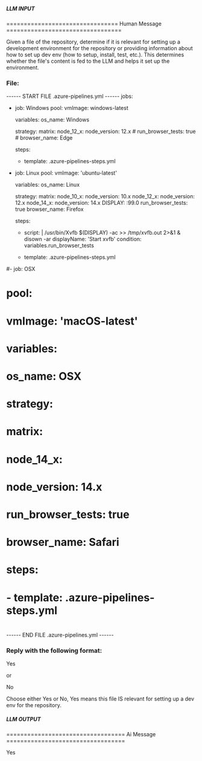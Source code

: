 ##### LLM INPUT #####
================================ Human Message =================================

Given a file of the repository, determine if it is relevant for setting up a development environment for the repository or providing information about how to set up dev env (how to setup, install, test, etc.). This determines whether the file's content is fed to the LLM and helps it set up the environment.

### File:
------ START FILE .azure-pipelines.yml ------
jobs:

- job: Windows
  pool:
    vmImage: windows-latest

  variables:
    os_name: Windows

  strategy:
    matrix:
      node_12_x:
        node_version: 12.x
        # run_browser_tests: true
        # browser_name: Edge

  steps:
  - template: .azure-pipelines-steps.yml

- job: Linux
  pool:
    vmImage: 'ubuntu-latest'

  variables:
    os_name: Linux

  strategy:
    matrix:
      node_10_x:
        node_version: 10.x
      node_12_x:
        node_version: 12.x
      node_14_x:
        node_version: 14.x
        DISPLAY: :99.0
        run_browser_tests: true
        browser_name: Firefox

  steps:
  - script: |
      /usr/bin/Xvfb $(DISPLAY) -ac >> /tmp/xvfb.out 2>&1 &
      disown -ar
    displayName: 'Start xvfb'
    condition: variables.run_browser_tests

  - template: .azure-pipelines-steps.yml

#- job: OSX
#  pool:
#    vmImage: 'macOS-latest'
#
#  variables:
#    os_name: OSX
#
#  strategy:
#    matrix:
#      node_14_x:
#        node_version: 14.x
#        run_browser_tests: true
#        browser_name: Safari
#
#  steps:
#  - template: .azure-pipelines-steps.yml
#

------ END FILE .azure-pipelines.yml ------

### Reply with the following format:

<rel>Yes</rel>

or

<rel>No</rel>

Choose either Yes or No, Yes means this file IS relevant for setting up a dev env for the repository.

##### LLM OUTPUT #####
================================== Ai Message ==================================

<rel>Yes</rel>